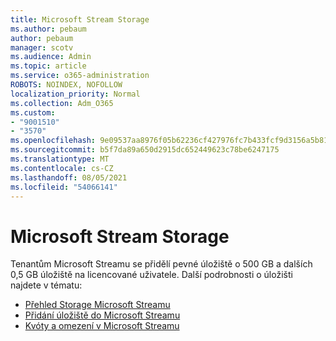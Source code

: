 ```yaml
---
title: Microsoft Stream Storage
ms.author: pebaum
author: pebaum
manager: scotv
ms.audience: Admin
ms.topic: article
ms.service: o365-administration
ROBOTS: NOINDEX, NOFOLLOW
localization_priority: Normal
ms.collection: Adm_O365
ms.custom:
- "9001510"
- "3570"
ms.openlocfilehash: 9e09537aa8976f05b62236cf427976fc7b433fcf9d3156a5b81009c6b60a0db1
ms.sourcegitcommit: b5f7da89a650d2915dc652449623c78be6247175
ms.translationtype: MT
ms.contentlocale: cs-CZ
ms.lasthandoff: 08/05/2021
ms.locfileid: "54066141"
---
```

# <a name="microsoft-stream-storage"></a>Microsoft Stream Storage

Tenantům Microsoft Streamu se přidělí pevné úložiště o 500 GB a dalších 0,5 GB úložiště na licencované uživatele.
Další podrobnosti o úložišti najdete v tématu:

- [Přehled Storage Microsoft Streamu](https://docs.microsoft.com/stream/license-overview#storage)
- [Přidání úložiště do Microsoft Streamu](https://docs.microsoft.com/stream/storage-add-on)
- [Kvóty a omezení v Microsoft Streamu](https://docs.microsoft.com/stream/quotas-and-limitations)

